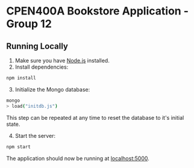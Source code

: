 # CPEN400A Bookstore Application - Group 12

## Running Locally

1. Make sure you have [Node.js](http://nodejs.org/) installed.
2. Install dependencies:
  ```sh
  npm install
  ```

3. Initialize the Mongo database:
  ```sh
  mongo
  > load("initdb.js")
  ```
  This step can be repeated at any time to reset the database to it's initial state.

4. Start the server:
  ```sh
  npm start
  ```

The application should now be running at [localhost:5000](http://localhost:5000/).
